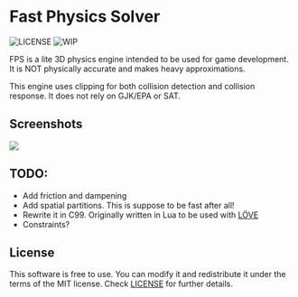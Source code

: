 

# Fast Physics Solver
![LICENSE](https://img.shields.io/badge/LICENSE-MIT-green.svg) ![WIP](https://img.shields.io/badge/WIP-yellow.svg)

FPS is a lite 3D physics engine intended to be used for game development. It is NOT physically accurate and makes heavy approximations.

This engine uses clipping for both collision detection and collision response. It does not rely on GJK/EPA or SAT.

## Screenshots
<img src="/screenshots/0OBoqeb.gif?raw=true">

## TODO:
- Add friction and dampening
- Add spatial partitions. This is suppose to be fast after all!
- Rewrite it in C99. Originally written in Lua to be used with [LÖVE](https://github.com/love2d/love)
- Constraints?

## License
This software is free to use. You can modify it and redistribute it under the terms of the 
MIT license. Check [LICENSE](LICENSE) for further details.

